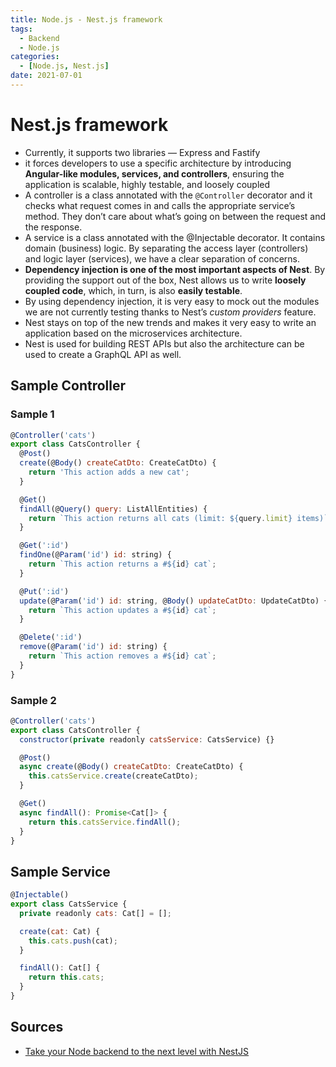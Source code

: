 ```yaml
---
title: Node.js - Nest.js framework
tags:
  - Backend
  - Node.js
categories:
  - [Node.js, Nest.js]
date: 2021-07-01
---
```

# Nest.js framework
* Currently, it supports two libraries — Express and Fastify
* it forces developers to use a specific architecture by introducing **Angular-like modules, services, and controllers**, ensuring the application is scalable, highly testable, and loosely coupled
* A controller is a class annotated with the `@Controller` decorator and it checks what request comes in and calls the appropriate service’s method. They don’t care about what’s going on between the request and the response.
* A service is a class annotated with the @Injectable decorator. It contains domain (business) logic. By separating the access layer (controllers) and logic layer (services), we have a clear separation of concerns.
* **Dependency injection is one of the most important aspects of Nest**. By providing the support out of the box, Nest allows us to write **loosely coupled code**, which, in turn, is also **easily testable**.
* By using dependency injection, it is very easy to mock out the modules we are not currently testing thanks to Nest’s *custom providers* feature.
* Nest stays on top of the new trends and makes it very easy to write an application based on the microservices architecture.
* Nest is used for building REST APIs but also the architecture can be used to create a GraphQL API as well.

## Sample Controller
### Sample 1
```js
@Controller('cats')
export class CatsController {
  @Post()
  create(@Body() createCatDto: CreateCatDto) {
    return 'This action adds a new cat';
  }

  @Get()
  findAll(@Query() query: ListAllEntities) {
    return `This action returns all cats (limit: ${query.limit} items)`;
  }

  @Get(':id')
  findOne(@Param('id') id: string) {
    return `This action returns a #${id} cat`;
  }

  @Put(':id')
  update(@Param('id') id: string, @Body() updateCatDto: UpdateCatDto) {
    return `This action updates a #${id} cat`;
  }

  @Delete(':id')
  remove(@Param('id') id: string) {
    return `This action removes a #${id} cat`;
  }
}
```
### Sample 2
```js
@Controller('cats')
export class CatsController {
  constructor(private readonly catsService: CatsService) {}

  @Post()
  async create(@Body() createCatDto: CreateCatDto) {
    this.catsService.create(createCatDto);
  }

  @Get()
  async findAll(): Promise<Cat[]> {
    return this.catsService.findAll();
  }
}
```

## Sample Service
```js
@Injectable()
export class CatsService {
  private readonly cats: Cat[] = [];

  create(cat: Cat) {
    this.cats.push(cat);
  }

  findAll(): Cat[] {
    return this.cats;
  }
}
```

## Sources
* [Take your Node backend to the next level with NestJS](https://blog.logrocket.com/node-back-end-next-level-nestjs/)